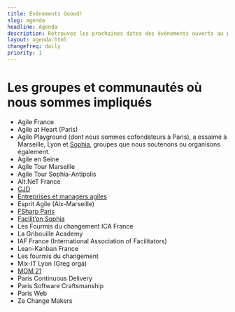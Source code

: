```yaml
---
title: Événements Goood!
slug: agenda
headline: Agenda
description: Retrouvez les prochaines dates des événements ouverts au public où vous pouvez nous rencontrer.
layout: agenda.html
changefreq: daily
priority: 1
---
```

# Les groupes et communautés où nous sommes impliqués #
* Agile France 
* Agile at Heart (Paris)
* Agile Playground (dont nous sommes cofondateurs à Paris), a essaimé à Marseille, Lyon et [Sophia](http://www.meetup.com/Agile-Play-Ground/), groupes que nous soutenons ou organisons également.
* Agile en Seine
* Agile Tour Marseille
* Agile Tour Sophia-Antipolis
* Alt.NeT France
* [CJD](http://www.cjd.net)
* [Entreprises et managers agiles](http://www.meetup.com/fr-FR/entreprise-agile/)
* Esprit Agile (Aix-Marseille)
* [FSharp Paris](https://fsharpparis.github.io/)
* [Facilit’on Sophia](http://www.meetup.com/FacilitON/)  
* Les Fourmis du changement ICA France
* La Gribouille Academy
* IAF France (International Association of Facilitators)
* Lean-Kanban France
* Les fourmis du changement
* Mix-IT Lyon (Greg orga)
* [MOM 21](http://www.mom21.org/)
* Paris Continuous Delivery 
* Paris Software Craftsmanship
* Paris Web
* Ze Change Makers
